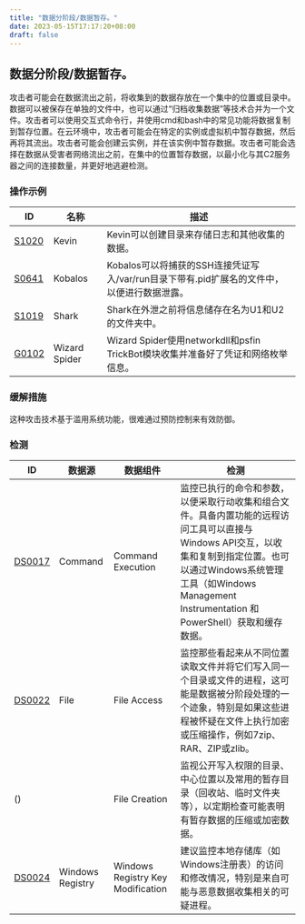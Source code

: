 ```yaml
---
title: "数据分阶段/数据暂存。"
date: 2023-05-15T17:17:20+08:00
draft: false
---
```

## 数据分阶段/数据暂存。
攻击者可能会在数据流出之前，将收集到的数据存放在一个集中的位置或目录中。数据可以被保存在单独的文件中，也可以通过“归档收集数据”等技术合并为一个文件。攻击者可以使用交互式命令行，并使用cmd和bash中的常见功能将数据复制到暂存位置。在云环境中，攻击者可能会在特定的实例或虚拟机中暂存数据，然后再将其流出。攻击者可能会创建云实例，并在该实例中暂存数据。攻击者可能会选择在数据从受害者网络流出之前，在集中的位置暂存数据，以最小化与其C2服务器之间的连接数量，并更好地逃避检测。
### 操作示例

|ID|名称|描述|
|----|----|----|
|[S1020]()|Kevin|Kevin可以创建目录来存储日志和其他收集的数据。|
|[S0641]()|Kobalos|Kobalos可以将捕获的SSH连接凭证写入/var/run目录下带有.pid扩展名的文件中，以便进行数据泄露。|
|[S1019]()|Shark|Shark在外泄之前将信息储存在名为U1和U2的文件夹中。|
|[G0102]()|Wizard Spider|Wizard Spider使用networkdll和psfin TrickBot模块收集并准备好了凭证和网络枚举信息。|

### 缓解措施
这种攻击技术基于滥用系统功能，很难通过预防控制来有效防御。
### 检测

|  ID   | 数据源  | 数据组件|检测|
|  ----  | ----  |----|----|
|[DS0017]()|Command|Command Execution|监控已执行的命令和参数，以便采取行动收集和组合文件。具备内置功能的远程访问工具可以直接与Windows API交互，以收集和复制到指定位置。也可以通过Windows系统管理工具（如Windows Management Instrumentation 和PowerShell）获取和缓存数据。|
|[DS0022]()|File|File Access|监控那些看起来从不同位置读取文件并将它们写入同一个目录或文件的进程，这可能是数据被分阶段处理的一个迹象，特别是如果这些进程被怀疑在文件上执行加密或压缩操作，例如7zip、RAR、ZIP或zlib。|
|()||File Creation|监视公开写入权限的目录、中心位置以及常用的暂存目录（回收站、临时文件夹等），以定期检查可能表明有暂存数据的压缩或加密数据。|
|[DS0024]()|Windows Registry|Windows Registry Key Modification|建议监控本地存储库（如Windows注册表）的访问和修改情况，特别是来自可能与恶意数据收集相关的可疑进程。|

